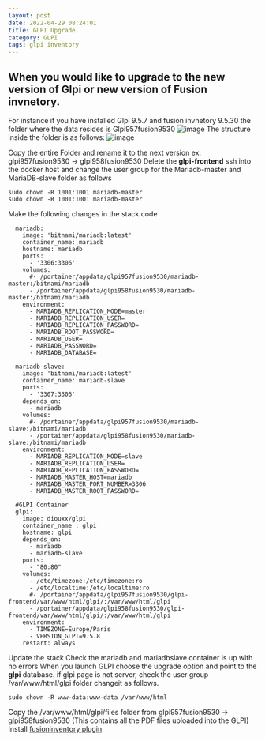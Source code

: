 ```yaml
---
layout: post
date: 2022-04-29 08:24:01
title: GLPI Upgrade
category: GLPI
tags: glpi inventory
---
```


## When you would like to upgrade to the new version of Glpi or new version of Fusion invnetory.

For instance if you have installed Glpi 9.5.7 and fusion invnetory 9.5.30 the folder where the data resides is Glpi957fusion9530
![image](https://user-images.githubusercontent.com/1507737/165894866-eb639f4f-c23c-4813-9016-be894afdc125.png)
The structure inside the folder is as follows:
![image](https://user-images.githubusercontent.com/1507737/165895099-f3ac920b-d7d0-46e1-bbce-72caaa9f0443.png)

Copy the entire Folder and rename it to the next version ex: glpi957fusion9530 -> glpi958fusion9530
Delete the **glpi-frontend**
ssh into the docker host and change the user group for the Mariadb-master and MariaDB-slave folder as follows

```
sudo chown -R 1001:1001 mariadb-master
sudo chown -R 1001:1001 mariadb-master
```

Make the following changes in the stack code

```
  mariadb:
    image: 'bitnami/mariadb:latest'
    container_name: mariadb
    hostname: mariadb
    ports:
      - '3306:3306'
    volumes:
      #- /portainer/appdata/glpi957fusion9530/mariadb-master:/bitnami/mariadb
      - /portainer/appdata/glpi958fusion9530/mariadb-master:/bitnami/mariadb
    environment:
      - MARIADB_REPLICATION_MODE=master
      - MARIADB_REPLICATION_USER=
      - MARIADB_REPLICATION_PASSWORD=
      - MARIADB_ROOT_PASSWORD=
      - MARIADB_USER=
      - MARIADB_PASSWORD=
      - MARIADB_DATABASE=
  
  mariadb-slave:
    image: 'bitnami/mariadb:latest'
    container_name: mariadb-slave
    ports:
      - '3307:3306'
    depends_on:
      - mariadb
    volumes:
      #- /portainer/appdata/glpi957fusion9530/mariadb-slave:/bitnami/mariadb
      - /portainer/appdata/glpi958fusion9530/mariadb-slave:/bitnami/mariadb
    environment:
      - MARIADB_REPLICATION_MODE=slave
      - MARIADB_REPLICATION_USER=
      - MARIADB_REPLICATION_PASSWORD=
      - MARIADB_MASTER_HOST=mariadb
      - MARIADB_MASTER_PORT_NUMBER=3306
      - MARIADB_MASTER_ROOT_PASSWORD=
  
  #GLPI Container
  glpi:
    image: diouxx/glpi
    container_name : glpi
    hostname: glpi
    depends_on:
      - mariadb
      - mariadb-slave
    ports:
      - "80:80"
    volumes:
      - /etc/timezone:/etc/timezone:ro
      - /etc/localtime:/etc/localtime:ro
      #- /portainer/appdata/glpi957fusion9530/glpi-frontend/var/www/html/glpi/:/var/www/html/glpi
      - /portainer/appdata/glpi958fusion9530/glpi-frontend/var/www/html/glpi/:/var/www/html/glpi
    environment:
      - TIMEZONE=Europe/Paris
      - VERSION_GLPI=9.5.8
    restart: always

```

Update the stack
Check the mariadb and mariadbslave container is up with no errors
When you launch GLPI choose the upgrade option and point to the **glpi** database.
if glpi page is not server, check the user group /var/www/html/glpi folder changeit as follows.

```
sudo chown -R www-data:www-data /var/www/html
```
Copy the /var/www/html/glpi/files folder from glpi957fusion9530 -> glpi958fusion9530  (This contains all the PDF files uploaded into the GLPI)
Install [fusioninventory plugin](https://vijaidjearam.github.io/blog/glpi/2021/12/07/Installing-Fusioninventory-Plugin.html)


